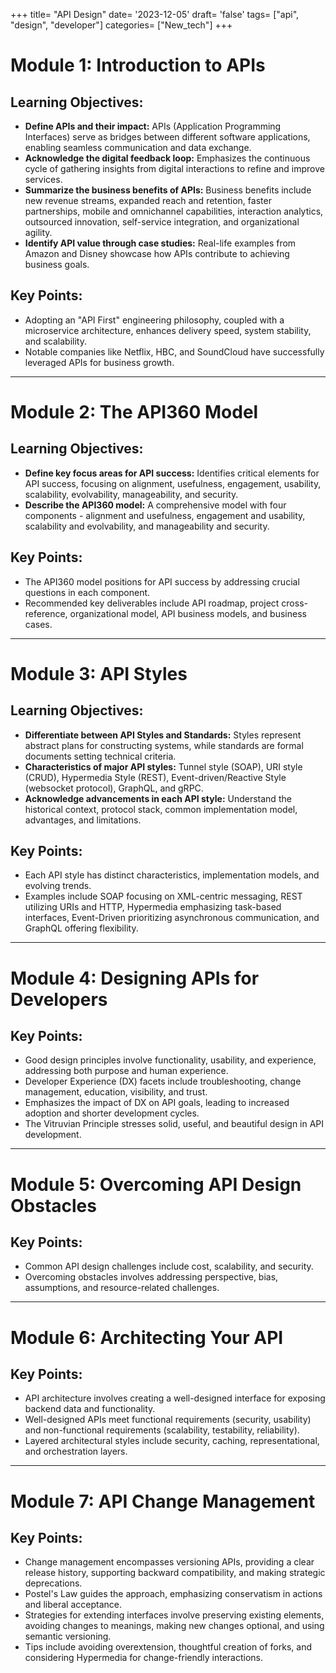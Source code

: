 +++
title= "API Design"
date= '2023-12-05'
draft= 'false'
tags= ["api", "design", "developer"]
categories= ["New_tech"]
+++

# Module 1: Introduction to APIs

## Learning Objectives:
- **Define APIs and their impact:** APIs (Application Programming Interfaces) serve as bridges between different software applications, enabling seamless communication and data exchange.
- **Acknowledge the digital feedback loop:** Emphasizes the continuous cycle of gathering insights from digital interactions to refine and improve services.
- **Summarize the business benefits of APIs:** Business benefits include new revenue streams, expanded reach and retention, faster partnerships, mobile and omnichannel capabilities, interaction analytics, outsourced innovation, self-service integration, and organizational agility.
- **Identify API value through case studies:** Real-life examples from Amazon and Disney showcase how APIs contribute to achieving business goals.

## Key Points:
- Adopting an "API First" engineering philosophy, coupled with a microservice architecture, enhances delivery speed, system stability, and scalability.
- Notable companies like Netflix, HBC, and SoundCloud have successfully leveraged APIs for business growth.

---

# Module 2: The API360 Model

## Learning Objectives:
- **Define key focus areas for API success:** Identifies critical elements for API success, focusing on alignment, usefulness, engagement, usability, scalability, evolvability, manageability, and security.
- **Describe the API360 model:** A comprehensive model with four components - alignment and usefulness, engagement and usability, scalability and evolvability, and manageability and security.

## Key Points:
- The API360 model positions for API success by addressing crucial questions in each component.
- Recommended key deliverables include API roadmap, project cross-reference, organizational model, API business models, and business cases.

---

# Module 3: API Styles

## Learning Objectives:
- **Differentiate between API Styles and Standards:** Styles represent abstract plans for constructing systems, while standards are formal documents setting technical criteria.
- **Characteristics of major API styles:** Tunnel style (SOAP), URI style (CRUD), Hypermedia Style (REST), Event-driven/Reactive Style (websocket protocol), GraphQL, and gRPC.
- **Acknowledge advancements in each API style:** Understand the historical context, protocol stack, common implementation model, advantages, and limitations.

## Key Points:
- Each API style has distinct characteristics, implementation models, and evolving trends.
- Examples include SOAP focusing on XML-centric messaging, REST utilizing URIs and HTTP, Hypermedia emphasizing task-based interfaces, Event-Driven prioritizing asynchronous communication, and GraphQL offering flexibility.

---

# Module 4: Designing APIs for Developers

## Key Points:
- Good design principles involve functionality, usability, and experience, addressing both purpose and human experience.
- Developer Experience (DX) facets include troubleshooting, change management, education, visibility, and trust.
- Emphasizes the impact of DX on API goals, leading to increased adoption and shorter development cycles.
- The Vitruvian Principle stresses solid, useful, and beautiful design in API development.

---

# Module 5: Overcoming API Design Obstacles

## Key Points:
- Common API design challenges include cost, scalability, and security.
- Overcoming obstacles involves addressing perspective, bias, assumptions, and resource-related challenges.

---

# Module 6: Architecting Your API

## Key Points:
- API architecture involves creating a well-designed interface for exposing backend data and functionality.
- Well-designed APIs meet functional requirements (security, usability) and non-functional requirements (scalability, testability, reliability).
- Layered architectural styles include security, caching, representational, and orchestration layers.

---

# Module 7: API Change Management

## Key Points:
- Change management encompasses versioning APIs, providing a clear release history, supporting backward compatibility, and making strategic deprecations.
- Postel's Law guides the approach, emphasizing conservatism in actions and liberal acceptance.
- Strategies for extending interfaces involve preserving existing elements, avoiding changes to meanings, making new changes optional, and using semantic versioning.
- Tips include avoiding overextension, thoughtful creation of forks, and considering Hypermedia for change-friendly interactions.
